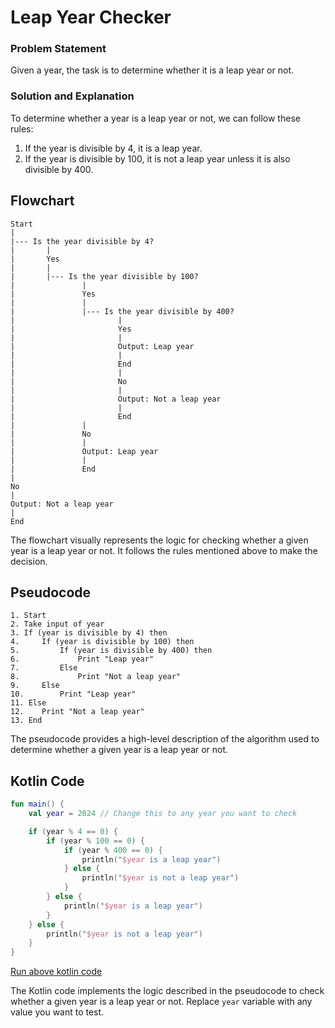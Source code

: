 # Leap Year Checker

### Problem Statement

Given a year, the task is to determine whether it is a leap year or not.

### Solution and Explanation

To determine whether a year is a leap year or not, we can follow these rules:
1. If the year is divisible by 4, it is a leap year.
2. If the year is divisible by 100, it is not a leap year unless it is also divisible by 400.

## Flowchart

```
Start
|
|--- Is the year divisible by 4?
|       |
|       Yes
|       |
|       |--- Is the year divisible by 100?
|               |
|               Yes
|               |
|               |--- Is the year divisible by 400?
|                       |
|                       Yes
|                       |
|                       Output: Leap year
|                       |
|                       End
|                       |
|                       No
|                       |
|                       Output: Not a leap year
|                       |
|                       End
|               |
|               No
|               |
|               Output: Leap year
|               |
|               End
|
No
|
Output: Not a leap year
|
End
```

The flowchart visually represents the logic for checking whether a given year is a leap year or not. It follows the rules mentioned above to make the decision.

## Pseudocode

```
1. Start
2. Take input of year
3. If (year is divisible by 4) then
4.     If (year is divisible by 100) then
5.         If (year is divisible by 400) then
6.             Print "Leap year"
7.         Else
8.             Print "Not a leap year"
9.     Else
10.        Print "Leap year"
11. Else
12.    Print "Not a leap year"
13. End
```

The pseudocode provides a high-level description of the algorithm used to determine whether a given year is a leap year or not.

## Kotlin Code

```kotlin
fun main() {
    val year = 2024 // Change this to any year you want to check

    if (year % 4 == 0) {
        if (year % 100 == 0) {
            if (year % 400 == 0) {
                println("$year is a leap year")
            } else {
                println("$year is not a leap year")
            }
        } else {
            println("$year is a leap year")
        }
    } else {
        println("$year is not a leap year")
    }
}
```

[Run above kotlin code](https://github.com/rahullraghuwanshi/CodeForQuality/blob/main/src/main/java/learner/rahulraghuwanshi/flowcharts_and_pseudocode/questions/code/code_1.md)

The Kotlin code implements the logic described in the pseudocode to check whether a given year is a leap year or not. Replace `year` variable with any value you want to test.